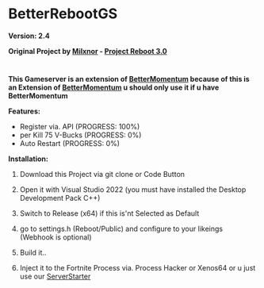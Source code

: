 # BetterRebootGS

**Version: 2.4**

**Original Project by [Milxnor](https://github.com/Milxnor) - [Project Reboot 3.0](https://github.com/Milxnor/Project-Reboot-3.0)**

#

**This Gameserver is an extension of [BetterMomentum](https://github.com/Project-BlackFN/BetterMomentum) because of this is an Extension of [BetterMomentum](https://github.com/Project-BlackFN/BetterMomentum) u should only use it if u have BetterMomentum**

**Features:**

- Register via. API (PROGRESS: 100%)
- per Kill 75 V-Bucks (PROGRESS: 0%)
- Auto Restart (PROGRESS: 0%)


**Installation:**

1. Download this Project via git clone or Code Button

2. Open it with Visual Studio 2022 (you must have installed the Desktop Development Pack C++)

3. Switch to Release (x64) if this is'nt Selected as Default

4. go to settings.h (Reboot/Public) and configure to your likeings (Webhook is optional)

5. Build it..

6. Inject it to the Fortnite Process via. Process Hacker or Xenos64 or u just use our [ServerStarter](https://github.com/Project-BlackFN/ServerStarter)